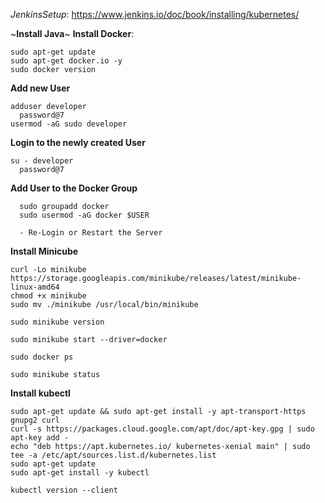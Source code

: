 *JenkinsSetup*: https://www.jenkins.io/doc/book/installing/kubernetes/

~**Install Java**~ **Install Docker**:

    sudo apt-get update
    sudo apt-get docker.io -y
    sudo docker version

 **Add new User**
  
    adduser developer
      password@7
    usermod -aG sudo developer
    
**Login to the newly created User**

    su - developer
      password@7

**Add User to the Docker Group**

      sudo groupadd docker
      sudo usermod -aG docker $USER
      
      - Re-Login or Restart the Server
      
**Install Minicube**

    curl -Lo minikube https://storage.googleapis.com/minikube/releases/latest/minikube-linux-amd64
    chmod +x minikube
    sudo mv ./minikube /usr/local/bin/minikube
    
    sudo minikube version
    
    sudo minikube start --driver=docker
    
    sudo docker ps
    
    sudo minikube status
    
**Install kubectl**

    sudo apt-get update && sudo apt-get install -y apt-transport-https gnupg2 curl
    curl -s https://packages.cloud.google.com/apt/doc/apt-key.gpg | sudo apt-key add -
    echo "deb https://apt.kubernetes.io/ kubernetes-xenial main" | sudo tee -a /etc/apt/sources.list.d/kubernetes.list
    sudo apt-get update
    sudo apt-get install -y kubectl

    kubectl version --client




